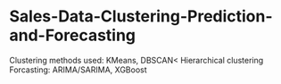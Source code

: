 # Sales-Data-Clustering-Prediction-and-Forecasting
Clustering methods used: KMeans, DBSCAN< Hierarchical clustering
Forcasting: ARIMA/SARIMA, XGBoost
